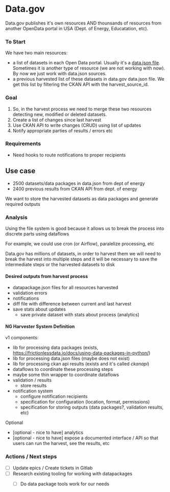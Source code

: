 # Data.gov 

Data.gov publishes it's own resources AND thounsands of resources from another OpenData portal in USA (Dept. of Energy, Educatation, etc).  

### To Start

We have two main resources: 

 - a list of datasets in each Open Data portal. Usually it's a [data.json file](data.json.md). Sometimes it is another type of resource (we are not working with now). By now we just work with data.json sources. 
 - a previous harvested list of these datasets in data.gov data.json file. We get this list by filtering the CKAN API with the harvest_source_id.

### Goal
1. So, in the harvest process we need to merge these two resources detecting new, modified or deleted datasets.
2. Create a list of changes since last harvest
3. Use CKAN API to write changes (CRUD) using list of updates
4. Notify appropriate parties of results / errors etc

### Requirements

* Need hooks to route notifications to proper recipients

## Use case

* 2500 datasets/data packages in data.json from dept of energy
* 2400 previous results from CKAN API from dept. of energy

We want to store the harvested datasets as data packages and generate required outputs

### Analysis

Using the file system is good because it allows us to break the process into discrete parts using dataflows

For example, we could use cron (or Airflow), paralelize processing, etc

Data.gov has millions of datasets, in order to harvest them we will need to break the harvest into multiple steps and it will be necessary to save the intermediate steps or the harvested datasets to disk

#### Desired outputs from harvest process

* datapackage.json files for all resources harvested
* validation errors
* notifications
* diff file with difference between current and last harvest
* save stats about updates
  * save private dataset with stats about process (analytics)

#### NG Harvester System Definition

v1 components:

* lib for processing data packages (exists, https://frictionlessdata.io/docs/using-data-packages-in-python/)
* lib for processing data.json files (maybe does not exist)
* lib for processing ckan api results (exists and it's called _ckanapi_)
* dataflows to coordinate these processing steps
* maybe some thin wrapper to coordinate dataflows 
* validation / results
  * store results
* notification system
  * configure notification recipients
  * specification for configuration (location, format, permissions)
  * specification for storing outputs (data packages?, validation results, etc)

Optional

* [optional - nice to have] analytics 
* [optional - nice to have] expose a documented interface / API so that users can run the harvest, see the results, etc


### Actions / Next steps

- [ ] Update epics / Create tickets in Gitlab
- [ ] Research existing tooling for working with datapackages
  - [ ] Do data package tools work for our needs

